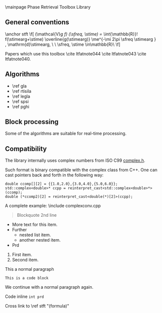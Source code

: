 \mainpage Phase Retrieval Toolbox Library

General conventions
-------------------

\anchor stft
 \f[
(\mathcal{V}_g f) (\sfreq, \stime)
    = \int_{\mathbb{R}}\! f(\stimearg+\stime)
    \overline{g(\stimearg)} \me^{-\mi 2\pi \sfreq \stimearg  } \,
    \mathrm{d}\stimearg,
    \ \ \sfreq, \stime \in\mathbb{R}\\
\f]

Papers which use this toolbox
\cite ltfatnote044 \cite ltfatnote043 \cite ltfatnote040.

Algorithms
----------

- \ref gla
- \ref rtisila
- \ref legla
- \ref spsi
- \ref pghi

Block processing
----------------

Some of the algorithms are suitable for real-time processing.

Compatibility
-------------

The library internally uses complex numbers from ISO C99
[complex.h](http://en.cppreference.com/w/c/numeric/complex).

Such format is binary compatible with the complex class from C++.
One can cast pointers back and forth in the following way:
~~~~~~~~~~~~~~~{.cpp}
double ccomp[][2] = {{1.0,2.0},{3.0,4.0},{5.0,6.0}};
std::complex<double>* ccpp = reinterpret_cast<std::complex<double>*>(ccomp);
double (*ccomp2)[2] = reinterpret_cast<double(*)[2]>(ccpp);
~~~~~~~~~~~~~~~

A complete example:
\include complexconv.cpp



> Blockquote
> 2nd line

- More text for this item.
- Further
  + nested list item.
  + another nested item.
- Prd

1. First item.
2. Second item.

This a normal paragraph

    This is a code block

We continue with a normal paragraph again.


Code inline `int prd`

Cross link to \ref stft "(formula)"



